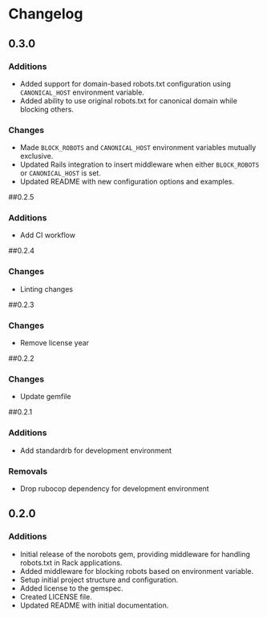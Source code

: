 # Changelog

## 0.3.0

### Additions

- Added support for domain-based robots.txt configuration using `CANONICAL_HOST` environment variable.
- Added ability to use original robots.txt for canonical domain while blocking others.

### Changes

- Made `BLOCK_ROBOTS` and `CANONICAL_HOST` environment variables mutually exclusive.
- Updated Rails integration to insert middleware when either `BLOCK_ROBOTS` or `CANONICAL_HOST` is set.
- Updated README with new configuration options and examples.

##0.2.5

### Additions

- Add CI workflow 

##0.2.4

### Changes

- Linting changes

##0.2.3

### Changes

- Remove license year

##0.2.2

### Changes

- Update gemfile

##0.2.1

### Additions

- Add standardrb for development environment

### Removals

- Drop rubocop dependency for development environment


## 0.2.0

### Additions

- Initial release of the norobots gem, providing middleware for handling robots.txt in Rack applications. 
- Added middleware for blocking robots based on environment variable.
- Setup initial project structure and configuration.
- Added license to the gemspec.
- Created LICENSE file.
- Updated README with initial documentation.